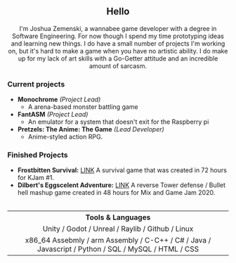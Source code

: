 <p align='center'>
</p>

<h2 align="center">Hello</h2>
<p align='center'>I'm Joshua Zemenski, a wannabee game developer with a degree in Software Engineering. For now though I spend my time prototyping ideas and learning new things. I do have a small number of projects I'm working on, but it's hard to make a game when you have no artistic ability. I do make up for my lack of art skills with a Go-Getter attitude and an incredible amount of sarcasm.</p>

### Current projects
- **Monochrome** *(Project Lead)*
   - A arena-based monster battling game
- **FantASM** *(Project Lead)*
   - An emulator for a system that doesn't exit for the Raspberry pi
- **Pretzels: The Anime: The Game** *(Lead Developer)*
   - Anime-styled action RPG.

### Finished Projects
- **Frostbitten Survival:** [LINK](https://szyfr.itch.io/frostbitten-survival) A survival game that was created in 72 hours for KJam #1.
- **Dilbert's Eggscelent Adventure:** [LINK](https://szyfr.itch.io/dilberts-eggscelent-adventure) A reverse Tower defense / Bullet hell mashup game created in 48 hours for Mix and Game Jam 2020.  <br><br>


<table align=center>
   <tr>
      <th> Tools & Languages </th>
   </tr>
   <tr>
      <td align=center> Unity / Godot / Unreal / Raylib / Github / Linux </td>
   </tr>
   <tr>
      <td align=center> x86_64 Assebmly / arm Assembly / C-C++ / C# / Java / Javascript / Python / SQL / MySQL / HTML / CSS </td>
   </tr>
</table>


